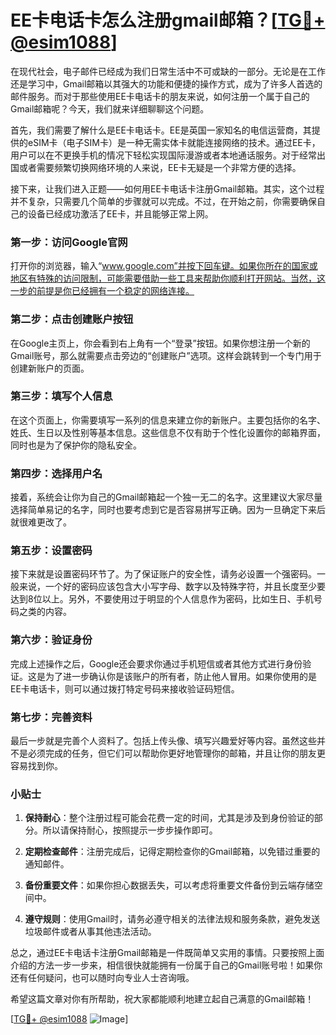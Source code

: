 # EE卡电话卡怎么注册gmail邮箱？[[TG💪+ @esim1088](https://t.me/s/esim1088)]

在现代社会，电子邮件已经成为我们日常生活中不可或缺的一部分。无论是在工作还是学习中，Gmail邮箱以其强大的功能和便捷的操作方式，成为了许多人首选的邮件服务。而对于那些使用EE卡电话卡的朋友来说，如何注册一个属于自己的Gmail邮箱呢？今天，我们就来详细聊聊这个问题。

首先，我们需要了解什么是EE卡电话卡。EE是英国一家知名的电信运营商，其提供的eSIM卡（电子SIM卡）是一种无需实体卡就能连接网络的技术。通过EE卡，用户可以在不更换手机的情况下轻松实现国际漫游或者本地通话服务。对于经常出国或者需要频繁切换网络环境的人来说，EE卡无疑是一个非常方便的选择。

接下来，让我们进入正题——如何用EE卡电话卡注册Gmail邮箱。其实，这个过程并不复杂，只需要几个简单的步骤就可以完成。不过，在开始之前，你需要确保自己的设备已经成功激活了EE卡，并且能够正常上网。

### 第一步：访问Google官网

打开你的浏览器，输入“www.google.com”并按下回车键。如果你所在的国家或地区有特殊的访问限制，可能需要借助一些工具来帮助你顺利打开网站。当然，这一步的前提是你已经拥有一个稳定的网络连接。

### 第二步：点击创建账户按钮

在Google主页上，你会看到右上角有一个“登录”按钮。如果你想注册一个新的Gmail账号，那么就需要点击旁边的“创建账户”选项。这样会跳转到一个专门用于创建新账户的页面。

### 第三步：填写个人信息

在这个页面上，你需要填写一系列的信息来建立你的新账户。主要包括你的名字、姓氏、生日以及性别等基本信息。这些信息不仅有助于个性化设置你的邮箱界面，同时也是为了保护你的隐私安全。

### 第四步：选择用户名

接着，系统会让你为自己的Gmail邮箱起一个独一无二的名字。这里建议大家尽量选择简单易记的名字，同时也要考虑到它是否容易拼写正确。因为一旦确定下来后就很难更改了。

### 第五步：设置密码

接下来就是设置密码环节了。为了保证账户的安全性，请务必设置一个强密码。一般来说，一个好的密码应该包含大小写字母、数字以及特殊字符，并且长度至少要达到8位以上。另外，不要使用过于明显的个人信息作为密码，比如生日、手机号码之类的内容。

### 第六步：验证身份

完成上述操作之后，Google还会要求你通过手机短信或者其他方式进行身份验证。这是为了进一步确认你是该账户的所有者，防止他人冒用。如果你使用的是EE卡电话卡，则可以通过拨打特定号码来接收验证码短信。

### 第七步：完善资料

最后一步就是完善个人资料了。包括上传头像、填写兴趣爱好等内容。虽然这些并不是必须完成的任务，但它们可以帮助你更好地管理你的邮箱，并且让你的朋友更容易找到你。

### 小贴士

1. **保持耐心**：整个注册过程可能会花费一定的时间，尤其是涉及到身份验证的部分。所以请保持耐心，按照提示一步步操作即可。
   
2. **定期检查邮件**：注册完成后，记得定期检查你的Gmail邮箱，以免错过重要的通知邮件。

3. **备份重要文件**：如果你担心数据丢失，可以考虑将重要文件备份到云端存储空间中。

4. **遵守规则**：使用Gmail时，请务必遵守相关的法律法规和服务条款，避免发送垃圾邮件或者从事其他违法活动。

总之，通过EE卡电话卡注册Gmail邮箱是一件既简单又实用的事情。只要按照上面介绍的方法一步一步来，相信很快就能拥有一份属于自己的Gmail账号啦！如果你还有任何疑问，也可以随时向专业人士咨询哦。

希望这篇文章对你有所帮助，祝大家都能顺利地建立起自己满意的Gmail邮箱！

[[TG💪+ @esim1088](https://t.me/s/esim1088) ![Image](https://i.postimg.cc/4NQfJmqS/Snipaste-2025-05-13-00-14-12.png)]